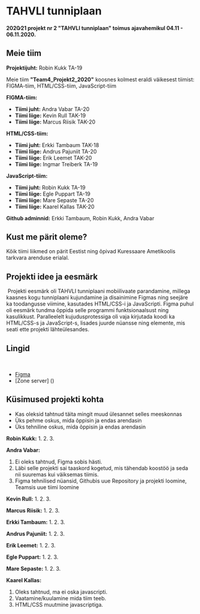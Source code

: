 # TAHVLI tunniplaan
#### 2020∕21 projekt nr 2 "TAHVLI tunniplaan" toimus ajavahemikul 04.11 - 06.11.2020.

## Meie tiim

**Projektijuht:**    Robin Kukk TA-19 

Meie tiim **"Team4_Projekt2_2020"** koosnes kolmest eraldi väikesest tiimist: FIGMA-tiim, HTML/CSS-tiim, JavaScript-tiim 

**FIGMA-tiim:**

 - **Tiimi juht:** Andra Vabar TA-20
 - **Tiimi liige:** Kevin Rull TAK-19
 - **Tiimi liige:** Marcus Riisik TAK-20


**HTML/CSS-tiim:** 

 - **Tiimi juht:** Erkki Tambaum TAK-18
 - **Tiimi liige:** Andrus Pajuniit TA-20
 - **Tiimi liige:** Erik Leemet TAK-20
 - **Tiimi liige:** Ingmar Treiberk TA-19
 
 
**JavaScript-tiim:** 

 - **Tiimi juht:** Robin Kukk TA-19
 - **Tiimi liige:** Egle Puppart TA-19
 - **Tiimi liige:** Mare Sepaste TA-20
 - **Tiimi liige:** Kaarel Kallas TAK-20
 
 
**Github adminnid:** Erkki Tambaum, Robin Kukk, Andra Vabar


## Kust me pärit oleme?
Kõik tiimi liikmed on pärit Eestist ning õpivad Kuressaare Ametikoolis tarkvara arenduse erialal.
​

## Projekti idee ja eesmärk
​
Projekti eesmärk oli TAHVLI tunniplaani mobiilivaate parandamine, millega kaasnes kogu tunniplaani kujundamine ja disainimine Figmas ning seejäre ka toodangusse viimine, kasutades HTML/CSS-i ja JavaScripti.
Figma puhul oli eesmärk tundma õppida selle programmi funktsionaalsust ning kasulikkust. Paralleelelt kujudusprotessiga oli vaja kirjutada koodi ka HTML/CSS-s ja JavaScript-s, lisades juurde nüansse ning elemente, mis seati ette projekti lähteülesandes.

## Lingid
​
 - [Figma](https://www.figma.com/file/WhXNiN3nXtIKmYVmWk4ear/TA-Projekt__20-2__Tunniplaan-wireframe?node-id=6%3A18)
 - [Zone server] ()

## Küsimused projekti kohta
 - Kas oleksid tahtnud täita mingit muud ülesannet selles meeskonnas
 - Üks pehme oskus, mida õppisin ja endas arendasin
 - Üks tehniline oskus, mida õppisin ja endas arendasin

**Robin Kukk:**
1. 
2. 
3. 

**Andra Vabar:**
1. Ei oleks tahtnud, Figma sobis hästi.
2. Läbi selle projekti sai taaskord kogetud, mis tähendab koostöö ja seda nii suuremas kui väiksemas tiimis.
3. Figma tehnilised nüansid, Githubis uue Repository ja projekti loomine, Teamsis uue tiimi loomine

**Kevin Rull:**
1. 
2. 
3. 

**Marcus Riisik:**
1. 
2. 
3. 

**Erkki Tambaum:**
1. 
2. 
3. 

**Andrus Pajuniit:**
1. 
2. 
3. 

**Erik Leemet:**
1. 
2. 
3. 

**Egle Puppart:**
1. 
2. 
3. 

**Mare Sepaste:**
1. 
2. 
3. 

**Kaarel Kallas:**
1. Oleks tahtnud, ma ei oska javascripti.
2. Vaatamine/kuulamine mida tiim teeb.
3. HTML/CSS muutmine javascriptiga.

